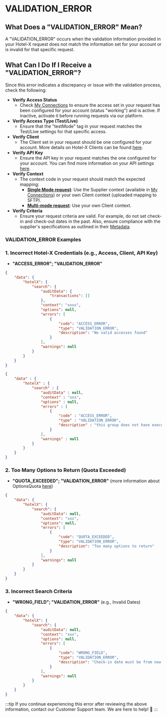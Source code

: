 ﻿---
sidebar_position: 20
---

# VALIDATION_ERROR

## What Does a "VALIDATION_ERROR" Mean? 
A "VALIDATION_ERROR" occurs when the validation information provided in your Hotel-X request does not match the information set for your account or is invalid for that specific request.

## What Can I Do If I Receive a "VALIDATION_ERROR"? 
Since this error indicates a discrepancy or issue with the validation process, check the following:

- **Verify Access Status**
  - Check [My Connections](/kb/connections/my-connections/) to ensure the access set in your request has been configured for your account (status "working") and is active. If inactive, activate it before running requests via our platform.
- **Verify Access Type (Test/Live)**
  - Ensure that the "testMode" tag in your request matches the Test/Live settings for that specific access.
- **Verify Client**
  - The Client set in your request should be one configured for your account. More details on Hotel-X Clients can be found [here](/kb/connections/connections-settings/).
- **Verify API Key**
  - Ensure the API key in your request matches the one configured for your account. You can find more information on your API settings [here](/kb/connections/connections-settings).
- **Verify Context**
  - The context code in your request should match the expected mapping:
    - **[Single Mode request](/kb/our-products/are-you-a-buyer/our-methods/booking-flow/search/hotel-x-single-mode-and-multimode-search)**: Use the Supplier context (available in [My Connections](/kb/connections/my-connections/)) or your own Client context (uploaded mapping to SFTP).
    - **[Multi-mode request](/kb/our-products/are-you-a-buyer/our-methods/booking-flow/search/hotel-x-single-mode-and-multimode-search)**: Use your own Client context.
- **Verify Criteria**
  - Ensure your request criteria are valid. For example, do not set check-in and check-out dates in the past. Also, ensure compliance with the supplier's specifications as outlined in their [Metadata](/kb/our-products/are-you-a-buyer/our-methods/static-content/hotel-x-metadata-query).

### VALIDATION_ERROR Examples 

### 1. Incorrect Hotel-X Credentials (e.g., Access, Client, API Key)
- **"ACCESS_ERROR"; "VALIDATION_ERROR"**
```json
{
    "data": {
        "hotelX": {
            "search": {
                "auditData": {
                    "transactions": []
                },
                "context": "xxxx",
                "options": null,
                "errors": [
                    {
                        "code": "ACCESS_ERROR",
                        "type": "VALIDATION_ERROR",
                        "description": "No valid accesses found"
                    }
                ],
                "warnings": null
            }
        }
    }
}
```
```json
{
    "data" : {
        "hotelX" : {
            "search" : {
                "auditData" : null,
                "context" : "xxx",
                "options" : null,
                "errors" : [
                    {
                        "code" : "ACCESS_ERROR",
                        "type" : "VALIDATION_ERROR",
                        "description" : "this group does not have execution permission over src"
                    }
                ],
                "warnings" : null
            }
        }
    }
}
```

### 2. Too Many Options to Return (Quota Exceeded)
- **"QUOTA_EXCEEDED"; "VALIDATION_ERROR"** (more information about OptionsQuota [here](/kb/our-products/are-you-a-buyer/our-methods/booking-flow/search/how-tos/how-to-limit-and-filter-options-through-business-rules/))
```json
{
    "data": {
        "hotelX": {
            "search": {
                "auditData": null,
                "context": "xxx",
                "options": null,
                "errors": [
                    {
                        "code": "QUOTA_EXCEEDED",
                        "type": "VALIDATION_ERROR",
                        "description": "Too many options to return"
                    }
                ],
                "warnings": null
            }
        }
    }
}
```

### 3. Incorrect Search Criteria
- **"WRONG_FIELD"; "VALIDATION_ERROR"** (e.g., Invalid Dates)
```json
{
    "data": {
        "hotelX": {
            "search": {
                "auditData": null,
                "context": "xxx",
                "options": null,
                "errors": [
                    {
                        "code": "WRONG_FIELD",
                        "type": "VALIDATION_ERROR",
                        "description": "Check-in date must be from now on"
                    }
                ],
                "warnings": null
            }
        }
    }
}
```

:::tip
If you continue experiencing this error after reviewing the above information, contact our Customer Support team. We are here to help! 🚀
:::